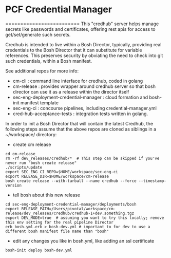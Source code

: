 # PCF Credential Manager
=========================
This "credhub" server helps manage secrets like passwords and certificates, 
offering rest apis for access to get/set/generate such secrets.
 
Credhub is intended to live within a Bosh Director, typically, providing
 real credentials to the Bosh Director that it can substitute for 
 variable references.  This preserves security by obviating the need to check into git such credentials,
 within a Bosh manifest.

See additional repos for more info:

* cm-cli :     command line interface for credhub, coded in golang
* cm-release : provides wrapper around credhub server so that bosh director can use it as a release within the director itself
* sec-eng-deployment-credential-manager : cloud formation and bosh-init manifest template
* sec-eng-ci : concourse pipelines, including credential-manager.yml
* cred-hub-acceptance-tests : integration tests written in golang.

In order to init a Bosh Director that will contain the latest Credhub, the following 
steps assume that the above repos are cloned as siblings in a ~/workspace/ directory:

* create cm release
```
cd cm-release
rm -rf dev_releases/credhub/*  # This step can be skipped if you've never run "bosh create release"
./scripts/update
export SEC_ENG_CI_REPO=$HOME/workspace/sec-eng-ci
export RELEASE_DIR=$HOME/workspace/cm-release
bosh create release --with-tarball --name credhub --force --timestamp-version
```
* tell bosh about this new release
```
cd sec-eng-deployment-credential-manager/deployments/bosh
export RELEASE_PATH=/Users/pivotal/workspace/cm-release/dev_releases/credhub/credhub-1+dev.something.tgz
export DEV_MODE=true  # assuming you want to try this locally; remove this env setting for the real pipeline Director
erb bosh.yml.erb > bosh-dev.yml # important to for dev to use a different bosh manifest file name than "bosh"
```
* edit any changes you like in bosh.yml, like adding an ssl certificate
```
bosh-init deploy bosh-dev.yml
```
